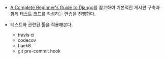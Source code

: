 - [A Complete Beginner's Guide to Django](https://simpleisbetterthancomplex.com/series/beginners-guide/1.11/)를 참고하여 기본적인 게시판 구축과 함께 테스트 코드를 작성하는 연습을 진행한다.

- 테스트와 관련된 툴을 적용해본다.
    - travis ci
    - codecov
    - flaek8
    - git pre-commit hook
